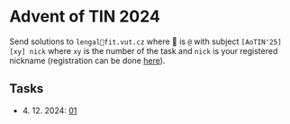 # Advent of TIN 2024

Send solutions to `lengal🐉fit.vut.cz` where 🐉 is `@` with subject `[AoTIN'25][xy] nick` where `xy` is the number of the task and `nick` is your registered nickname (registration can be done [here](https://forms.gle/YZU5qKvJ7GJgtPHGA)).

## Tasks
* 4\. 12\. 2024: [01](/01.pdf)
